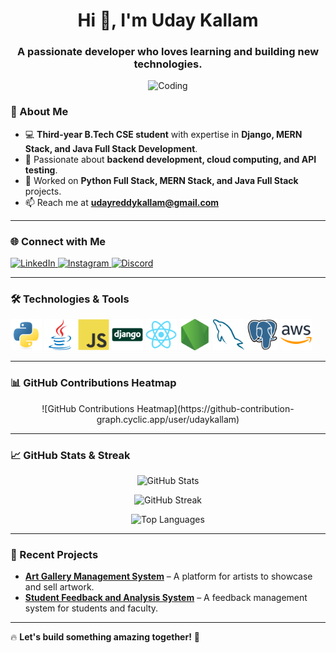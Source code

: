 <h1 align="center">Hi 👋, I'm Uday Kallam</h1>
<h3 align="center">A passionate developer who loves learning and building new technologies.</h3>

<p align="center">
  <img src="https://miro.medium.com/v2/resize:fit:750/format:webp/1*um19N_oeTKlmrHMov0O5bA.gif" alt="Coding" width="450"/>
</p>

### 🚀 About Me  
- 💻 **Third-year B.Tech CSE student** with expertise in **Django, MERN Stack, and Java Full Stack Development**.  
- 🔨 Passionate about **backend development, cloud computing, and API testing**.  
- 📌 Worked on **Python Full Stack, MERN Stack, and Java Full Stack** projects.  
- 📫 Reach me at **[udayreddykallam@gmail.com](mailto:udayreddykallam@gmail.com)**  

---

### 🌐 Connect with Me  
<p align="left">
  <a href="https://www.linkedin.com/in/uday-kallam-bb1124256/" target="_blank">
    <img src="https://raw.githubusercontent.com/rahuldkjain/github-profile-readme-generator/master/src/images/icons/Social/linked-in-alt.svg" alt="LinkedIn" width="40"/>
  </a>
  <a href="https://instagram.com/uday_kallam" target="_blank">
    <img src="https://raw.githubusercontent.com/rahuldkjain/github-profile-readme-generator/master/src/images/icons/Social/instagram.svg" alt="Instagram" width="40"/>
  </a>
  <a href="https://discord.com/users/698160739235397692" target="_blank">
    <img src="https://raw.githubusercontent.com/rahuldkjain/github-profile-readme-generator/master/src/images/icons/Social/discord.svg" alt="Discord" width="40"/>
  </a>
</p>

---

### 🛠️ Technologies & Tools  
<p align="left">
  <img src="https://raw.githubusercontent.com/devicons/devicon/master/icons/python/python-original.svg" alt="Python" width="50"/>
  <img src="https://raw.githubusercontent.com/devicons/devicon/master/icons/java/java-original.svg" alt="Java" width="50"/>
  <img src="https://raw.githubusercontent.com/devicons/devicon/master/icons/javascript/javascript-original.svg" alt="JavaScript" width="50"/>
  <img src="https://raw.githubusercontent.com/devicons/devicon/master/icons/django/django-original.svg" alt="Django" width="50"/>
  <img src="https://raw.githubusercontent.com/devicons/devicon/master/icons/react/react-original.svg" alt="React" width="50"/>
  <img src="https://raw.githubusercontent.com/devicons/devicon/master/icons/nodejs/nodejs-original.svg" alt="Node.js" width="50"/>
  <img src="https://raw.githubusercontent.com/devicons/devicon/master/icons/mysql/mysql-original.svg" alt="MySQL" width="50"/>
  <img src="https://raw.githubusercontent.com/devicons/devicon/master/icons/postgresql/postgresql-original.svg" alt="PostgreSQL" width="50"/>
  <img src="https://raw.githubusercontent.com/devicons/devicon/master/icons/amazonwebservices/amazonwebservices-original-wordmark.svg" alt="AWS" width="50"/>
</p>

---

### 📊 GitHub Contributions Heatmap  
<p align="center">
  <!-- Use third-party service to generate dynamic contribution heatmap -->
  ![GitHub Contributions Heatmap](https://github-contribution-graph.cyclic.app/user/udaykallam)
</p>

---

### 📈 GitHub Stats & Streak  
<p align="center">
  <!-- Use GitHub Readme Stats API for dynamic stats -->
  <img src="https://github-readme-stats.vercel.app/api?username=udaykallam&show_icons=true&theme=tokyonight" alt="GitHub Stats" />
</p>

<p align="center">
  <img src="https://github-readme-streak-stats.herokuapp.com/?user=udaykallam&theme=tokyonight" alt="GitHub Streak" />
</p>

<p align="center">
  <img src="https://github-readme-stats.vercel.app/api/top-langs/?username=udaykallam&layout=compact&theme=tokyonight" alt="Top Languages" />
</p>

---

### 🌱 Recent Projects  
- **[Art Gallery Management System](https://github.com/udaykallam/ArtGallery)** – A platform for artists to showcase and sell artwork.  
- **[Student Feedback and Analysis System](https://github.com/udaykallam/Student-Feedback-And-Analysis-Management)** – A feedback management system for students and faculty.

---

🔥 **Let's build something amazing together!** 🚀
